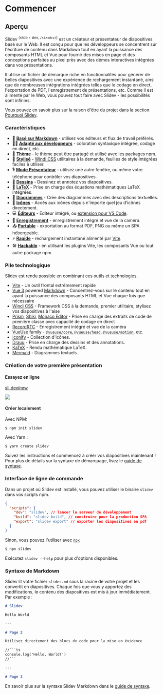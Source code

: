 # Commencer

## Aperçu

Slidev <sup>(slide + dev, `/slʌɪdɪv/`)</sup> est un créateur et présentateur de diapositives basé sur le Web. Il est conçu pour que les développeurs se concentrent sur l'écriture de contenu dans Markdown tout en ayant la puissance des composants HTML et Vue pour fournir des mises en page et des conceptions parfaites au pixel près avec des démos interactives intégrées dans vos présentations.

Il utilise un fichier de démarque riche en fonctionnalités pour générer de belles diapositives avec une expérience de rechargement instantané, ainsi que de nombreuses intégrations intégrées telles que le codage en direct, l'exportation de PDF, l'enregistrement de présentations, etc. Comme il est alimenté par le Web, vous pouvez tout faire avec Slidev - les possibilités sont infinies.

Vous pouvez en savoir plus sur la raison d'être du projet dans la section [Pourquoi Slidev](/guide/why).

### Caractéristiques

- 📝 [**Basé sur Markdown**](/guide/syntax.html) - utilisez vos éditeurs et flux de travail préférés.
- 🧑‍💻 [**Adapté aux développeurs**](/guide/syntax.html#code-blocks) - coloration syntaxique intégrée, codage en direct, etc.
- 🎨 [**Thème**](/themes/gallery.html) - le thème peut être partagé et utilisé avec les packages npm.
- 🌈 [**Stylisé**](/guide/syntax.html#embedded-styles) - [Windi CSS](https://windicss.org/) utilitaires à la demande, feuilles de style intégrées faciles à utiliser.
- 🎙 [**Mode Présentateur**](/guide/presenter-mode.html) - utilisez une autre fenêtre, ou même votre téléphone pour contrôler vos diapositives.
- 🎨 [**Dessins**](/guide/drawing.html) - Dessinez et annotez vos diapositives.
- 🧮 [**LaTeX**](/guide/syntax.html#latex) - Prise en charge des équations mathématiques LaTeX intégrées.
- 📰 [**Diagrammes**](/guide/syntax.html#diagrams) - Crée des diagrammes avec des descriptions textuelles.
- 🌟 [**Icônes**](/guide/syntax.html#icons) - Accès aux icônes depuis n'importe quel jeu d'icônes directement.
- 💻 [**Éditeurs**](/guide/editors.html) - Editeur intégré, ou [extension pour VS Code](https://github.com/slidevjs/slidev-vscode).
- 🎥 [**Enregistrement**](/guide/recording.html) - enregistrement intégré et vue de la caméra.
- 📤 [**Portable**](/guide/exporting.html) - exportation au format PDF, PNG ou même un SPA hébergeable.
- ⚡️ [**Rapide**](https://vitejs.dev) - rechargement instantané alimenté par [Vite](https://vitejs.dev).
- 🛠 [**Hackable**](/custom/config-vite.html) - en utilisant les plugins Vite, les composants Vue ou tout autre package npm.

### Pile technologique

Slidev est rendu possible en combinant ces outils et technologies.

- [Vite](https://vitejs.dev) - Un outil frontal extrêmement rapide
- [Vue 3](https://v3.vuejs.org/) powered [Markdown](https://daringfireball.net/projects/markdown/syntax) - Concentrez-vous sur le contenu tout en ayant la puissance des composants HTML et Vue chaque fois que nécessaire
- [Windi CSS](https://github.com/windicss/windicss) - Framework CSS à la demande, premier utilitaire, stylisez vos diapositives à l'aise
- [Prism](https://github.com/PrismJS/prism), [Shiki](https://github.com/shikijs/shiki), [Monaco Editor](https://github.com/Microsoft/monaco-editor) - Prise en charge des extraits de code de première classe avec capacité de codage en direct
- [RecordRTC](https://recordrtc.org) - Enregistrement intégré et vue de la caméra
- [VueUse](https://vueuse.org) family -  [`@vueuse/core`](https://github.com/vueuse/vueuse), [`@vueuse/head`](https://github.com/vueuse/head), [`@vueuse/motion`](https://github.com/vueuse/motion), etc.
- [Iconify](https://iconify.design/) - Collection d'icônes.
- [Drauu](https://github.com/antfu/drauu) - Prise en charge des dessins et des annotations.
- [KaTeX](https://katex.org/) - Rendu mathématique LaTeX.
- [Mermaid](https://mermaid-js.github.io/mermaid) - Diagrammes textuels.

### Création de votre première présentation

#### Essayez en ligne

[sli.dev/new](https://sli.dev/new)

[![](https://developer.stackblitz.com/img/open_in_stackblitz.svg)](https://sli.dev/new)

#### Créer localement

Avec NPM:

```bash
$ npm init slidev
```

Avec Yarn :

```bash
$ yarn create slidev
```

Suivez les instructions et commencez à créer vos diapositives maintenant ! Pour plus de détails sur la syntaxe de démarquage, lisez le [guide de syntaxe](/guide/syntax).

### Interface de ligne de commande

Dans un projet où Slidev est installé, vous pouvez utiliser le binaire `slidev` dans vos scripts npm.

```json
{
  "scripts": {
    "dev": "slidev", // lancer le serveur de développement
    "build": "slidev build", // construire pour la production SPA
    "export": "slidev export" // exporter les diapositives en pdf
  }
}
```

Sinon, vous pouvez l'utiliser avec [`npx`](https://www.npmjs.com/package/npx)

```bash
$ npx slidev
```

Exécutez `slidev --help` pour plus d'options disponibles.

### Syntaxe de Markdown

Slidev lit votre fichier `slides.md` sous la racine de votre projet et les convertit en diapositives. Chaque fois que vous y apportez des modifications, le contenu des diapositives est mis à jour immédiatement. Par exemple :

~~~md
# Slidev

Hello World

---

# Page 2

Utilisez directement des blocs de code pour la mise en évidence

//```ts
console.log('Hello, World!')
//```

---

# Page 3
~~~

En savoir plus sur la syntaxe Slidev Markdown dans le [guide de syntaxe](/guide/syntax).
